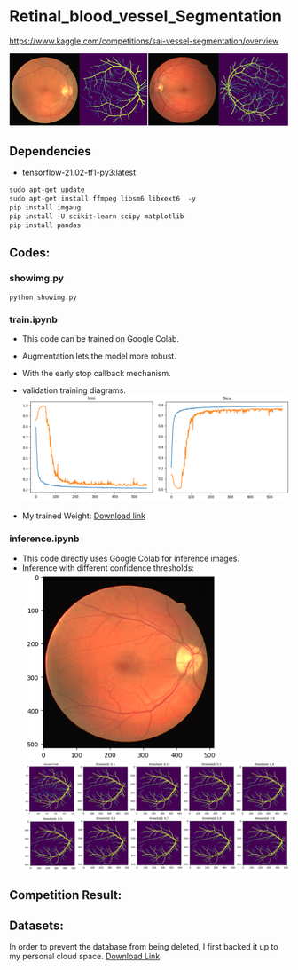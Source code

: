 # Retinal_blood_vessel_Segmentation
https://www.kaggle.com/competitions/sai-vessel-segmentation/overview

![](./readme_img/dataset_image.png)
## Dependencies
* tensorflow-21.02-tf1-py3:latest

```shell
sudo apt-get update
sudo apt-get install ffmpeg libsm6 libxext6  -y
pip install imgaug
pip install -U scikit-learn scipy matplotlib
pip install pandas
```
## Codes:
### showimg.py
```shell
python showimg.py
```
### train.ipynb
* This code can be trained on Google Colab.
* Augmentation lets the model more robust.
* With the early stop callback mechanism.
* validation training diagrams.
![](./readme_img/train_digram.png)

* My trained Weight: [Download link](https://drive.google.com/file/d/1WRKbSI7dXbbpayZgip-8egPuQKgEP0kh/view?usp=sharing)

### inference.ipynb
* This code directly uses Google Colab for inference images.
* Inference with different confidence thresholds:
![](./readme_img/test.png)
![](./readme_img/Thresh.png)

## Competition Result:


## Datasets: 
In order to prevent the database from being deleted, I first backed it up to my personal cloud space.
[Download Link](https://drive.google.com/drive/folders/1l_hZbxdLA_FtGKKI6yjV0fMYg1NkY-LX?usp=sharing)

